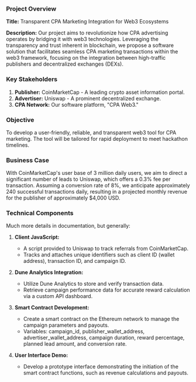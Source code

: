 ### Project Overview

**Title:** Transparent CPA Marketing Integration for Web3 Ecosystems

**Description:** Our project aims to revolutionize how CPA advertising operates by bridging it with web3 technologies. Leveraging the transparency and trust inherent in blockchain, we propose a software solution that facilitates seamless CPA marketing transactions within the web3 framework, focusing on the integration between high-traffic publishers and decentralized exchanges (DEXs).

### Key Stakeholders

1. **Publisher:** CoinMarketCap - A leading crypto asset information portal.
2. **Advertiser:** Uniswap - A prominent decentralized exchange.
3. **CPA Network:** Our software platform, "CPA Web3."

### Objective

To develop a user-friendly, reliable, and transparent web3 tool for CPA marketing. The tool will be tailored for rapid deployment to meet hackathon timelines.

### Business Case

With CoinMarketCap's user base of 3 million daily users, we aim to direct a significant number of leads to Uniswap, which offers a 0.3% fee per transaction. Assuming a conversion rate of 8%, we anticipate approximately 240 successful transactions daily, resulting in a projected monthly revenue for the publisher of approximately $4,000 USD.

### Technical Components
Much more details in documentation, but generally:

1. **Client JavaScript:**
   - A script provided to Uniswap to track referrals from CoinMarketCap.
   - Tracks and attaches unique identifiers such as client ID (wallet address), transaction ID, and campaign ID.

2. **Dune Analytics Integration:**
   - Utilize Dune Analytics to store and verify transaction data.
   - Retrieve campaign performance data for accurate reward calculation via a custom API dashboard.

3. **Smart Contract Development:**
   - Create a smart contract on the Ethereum network to manage the campaign parameters and payouts.
   - Variables: campaign_id, publisher_wallet_address, advertiser_wallet_address, campaign duration, reward percentage, planned lead amount, and conversion rate.

4. **User Interface Demo:**
   - Develop a prototype interface demonstrating the initiation of the smart contract functions, such as revenue calculations and payouts.
